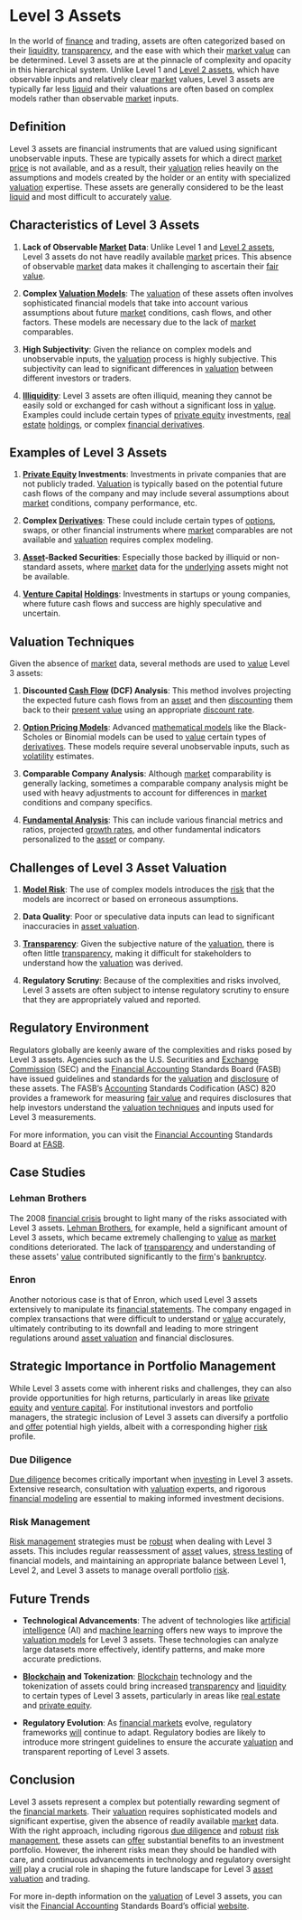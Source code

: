 # Level 3 Assets

In the world of [finance](../f/finance.md) and trading, assets are often categorized based on their [liquidity](../l/liquidity.md), [transparency](../t/transparency.md), and the ease with which their [market value](../m/market_value.md) can be determined. Level 3 assets are at the pinnacle of complexity and opacity in this hierarchical system. Unlike Level 1 and [Level 2 assets](../l/level_2_assets.md), which have observable inputs and relatively clear [market](../m/market.md) values, Level 3 assets are typically far less [liquid](../l/liquid.md) and their valuations are often based on complex models rather than observable [market](../m/market.md) inputs.

## Definition

Level 3 assets are financial instruments that are valued using significant unobservable inputs. These are typically assets for which a direct [market price](../m/market_price.md) is not available, and as a result, their [valuation](../v/valuation.md) relies heavily on the assumptions and models created by the holder or an entity with specialized [valuation](../v/valuation.md) expertise. These assets are generally considered to be the least [liquid](../l/liquid.md) and most difficult to accurately [value](../v/value.md).

## Characteristics of Level 3 Assets

1. **Lack of Observable [Market](../m/market.md) Data**: Unlike Level 1 and [Level 2 assets](../l/level_2_assets.md), Level 3 assets do not have readily available [market](../m/market.md) prices. This absence of observable [market](../m/market.md) data makes it challenging to ascertain their [fair value](../f/fair_value.md).
  
2. **Complex [Valuation Models](../v/valuation_models.md)**: The [valuation](../v/valuation.md) of these assets often involves sophisticated financial models that take into account various assumptions about future [market](../m/market.md) conditions, cash flows, and other factors. These models are necessary due to the lack of [market](../m/market.md) comparables.
  
3. **High Subjectivity**: Given the reliance on complex models and unobservable inputs, the [valuation](../v/valuation.md) process is highly subjective. This subjectivity can lead to significant differences in [valuation](../v/valuation.md) between different investors or traders.

4. **[Illiquidity](../i/illiquid.md)**: Level 3 assets are often illiquid, meaning they cannot be easily sold or exchanged for cash without a significant loss in [value](../v/value.md). Examples could include certain types of [private equity](../p/private_equity.md) investments, [real estate](../r/real_estate.md) [holdings](../h/holdings.md), or complex [financial derivatives](../f/financial_derivatives.md).

## Examples of Level 3 Assets

1. **[Private Equity](../p/private_equity.md) Investments**: Investments in private companies that are not publicly traded. [Valuation](../v/valuation.md) is typically based on the potential future cash flows of the company and may include several assumptions about [market](../m/market.md) conditions, company performance, etc.

2. **Complex [Derivatives](../d/derivatives.md)**: These could include certain types of [options](../o/options.md), swaps, or other financial instruments where [market](../m/market.md) comparables are not available and [valuation](../v/valuation.md) requires complex modeling.

3. **[Asset](../a/asset.md)-Backed Securities**: Especially those backed by illiquid or non-standard assets, where [market](../m/market.md) data for the [underlying](../u/underlying.md) assets might not be available.

4. **[Venture Capital](../v/venture_capital.md) [Holdings](../h/holdings.md)**: Investments in startups or young companies, where future cash flows and success are highly speculative and uncertain.

## Valuation Techniques

Given the absence of [market](../m/market.md) data, several methods are used to [value](../v/value.md) Level 3 assets:

1. **Discounted [Cash Flow](../c/cash_flow.md) (DCF) Analysis**: This method involves projecting the expected future cash flows from an [asset](../a/asset.md) and then [discounting](../d/discounting.md) them back to their [present value](../p/present_value.md) using an appropriate [discount rate](../d/discount_rate.md).

2. **[Option Pricing Models](../o/option_pricing_models.md)**: Advanced [mathematical models](../m/mathematical_models_in_trading.md) like the Black-Scholes or Binomial models can be used to [value](../v/value.md) certain types of [derivatives](../d/derivatives.md). These models require several unobservable inputs, such as [volatility](../v/volatility.md) estimates.

3. **Comparable Company Analysis**: Although [market](../m/market.md) comparability is generally lacking, sometimes a comparable company analysis might be used with heavy adjustments to account for differences in [market](../m/market.md) conditions and company specifics.

4. **[Fundamental Analysis](../f/fundamental_analysis.md)**: This can include various financial metrics and ratios, projected [growth rates](../g/growth_rates_in_trading.md), and other fundamental indicators personalized to the [asset](../a/asset.md) or company.

## Challenges of Level 3 Asset Valuation

1. **[Model Risk](../m/model_risk.md)**: The use of complex models introduces the [risk](../r/risk.md) that the models are incorrect or based on erroneous assumptions. 

2. **Data Quality**: Poor or speculative data inputs can lead to significant inaccuracies in [asset valuation](../a/asset_valuation.md).

3. **[Transparency](../t/transparency.md)**: Given the subjective nature of the [valuation](../v/valuation.md), there is often little [transparency](../t/transparency.md), making it difficult for stakeholders to understand how the [valuation](../v/valuation.md) was derived.

4. **Regulatory Scrutiny**: Because of the complexities and risks involved, Level 3 assets are often subject to intense regulatory scrutiny to ensure that they are appropriately valued and reported.

## Regulatory Environment

Regulators globally are keenly aware of the complexities and risks posed by Level 3 assets. Agencies such as the U.S. Securities and [Exchange](../e/exchange.md) [Commission](../c/commission.md) (SEC) and the [Financial Accounting](../f/financial_accounting.md) Standards Board (FASB) have issued guidelines and standards for the [valuation](../v/valuation.md) and [disclosure](../d/disclosure.md) of these assets. The FASB’s [Accounting](../a/accounting.md) Standards Codification (ASC) 820 provides a framework for measuring [fair value](../f/fair_value.md) and requires disclosures that help investors understand the [valuation techniques](../v/valuation_techniques.md) and inputs used for Level 3 measurements.

For more information, you can visit the [Financial Accounting](../f/financial_accounting.md) Standards Board at [FASB](https://www.fasb.org/).

## Case Studies

### Lehman Brothers

The 2008 [financial crisis](../f/financial_crisis.md) brought to light many of the risks associated with Level 3 assets. [Lehman Brothers](../l/lehman_brothers.md), for example, held a significant amount of Level 3 assets, which became extremely challenging to [value](../v/value.md) as [market](../m/market.md) conditions deteriorated. The lack of [transparency](../t/transparency.md) and understanding of these assets' [value](../v/value.md) contributed significantly to the [firm](../f/firm.md)'s [bankruptcy](../b/bankruptcy.md).

### Enron

Another notorious case is that of Enron, which used Level 3 assets extensively to manipulate its [financial statements](../f/financial_statements.md). The company engaged in complex transactions that were difficult to understand or [value](../v/value.md) accurately, ultimately contributing to its downfall and leading to more stringent regulations around [asset valuation](../a/asset_valuation.md) and financial disclosures.

## Strategic Importance in Portfolio Management

While Level 3 assets come with inherent risks and challenges, they can also provide opportunities for high returns, particularly in areas like [private equity](../p/private_equity.md) and [venture capital](../v/venture_capital.md). For institutional investors and portfolio managers, the strategic inclusion of Level 3 assets can diversify a portfolio and [offer](../o/offer.md) potential high yields, albeit with a corresponding higher [risk](../r/risk.md) profile.

### Due Diligence

[Due diligence](../d/due_diligence.md) becomes critically important when [investing](../i/investing.md) in Level 3 assets. Extensive research, consultation with [valuation](../v/valuation.md) experts, and rigorous [financial modeling](../f/financial_modeling.md) are essential to making informed investment decisions.

### Risk Management

[Risk management](../r/risk_management.md) strategies must be [robust](../r/robust.md) when dealing with Level 3 assets. This includes regular reassessment of [asset](../a/asset.md) values, [stress testing](../s/stress_testing.md) of financial models, and maintaining an appropriate balance between Level 1, Level 2, and Level 3 assets to manage overall portfolio [risk](../r/risk.md).

## Future Trends

- **Technological Advancements**: The advent of technologies like [artificial intelligence](../a/artificial_intelligence_in_trading.md) (AI) and [machine learning](../m/machine_learning.md) offers new ways to improve the [valuation models](../v/valuation_models.md) for Level 3 assets. These technologies can analyze large datasets more effectively, identify patterns, and make more accurate predictions.

- **[Blockchain](../b/blockchain_in_trading.md) and Tokenization**: [Blockchain](../b/blockchain_in_trading.md) technology and the tokenization of assets could bring increased [transparency](../t/transparency.md) and [liquidity](../l/liquidity.md) to certain types of Level 3 assets, particularly in areas like [real estate](../r/real_estate.md) and [private equity](../p/private_equity.md).

- **Regulatory Evolution**: As [financial markets](../f/financial_market.md) evolve, regulatory frameworks [will](../w/will.md) continue to adapt. Regulatory bodies are likely to introduce more stringent guidelines to ensure the accurate [valuation](../v/valuation.md) and transparent reporting of Level 3 assets.

## Conclusion

Level 3 assets represent a complex but potentially rewarding segment of the [financial markets](../f/financial_market.md). Their [valuation](../v/valuation.md) requires sophisticated models and significant expertise, given the absence of readily available [market](../m/market.md) data. With the right approach, including rigorous [due diligence](../d/due_diligence.md) and [robust](../r/robust.md) [risk management](../r/risk_management.md), these assets can [offer](../o/offer.md) substantial benefits to an investment portfolio. However, the inherent risks mean they should be handled with care, and continuous advancements in technology and regulatory oversight [will](../w/will.md) play a crucial role in shaping the future landscape for Level 3 [asset valuation](../a/asset_valuation.md) and trading.

For more in-depth information on the [valuation](../v/valuation.md) of Level 3 assets, you can visit the [Financial Accounting](../f/financial_accounting.md) Standards Board’s official [website](https://www.fasb.org/).